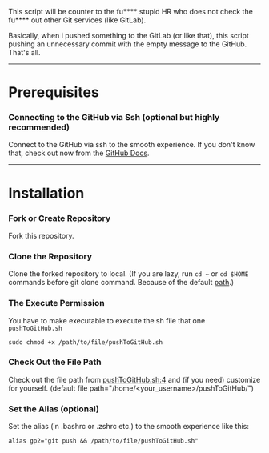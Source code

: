 This script will be counter to the fu**** stupid HR who does not check the fu**** out other Git services (like GitLab).

Basically, when i pushed something to the GitLab (or like that), this script pushing an unnecessary commit with the empty message to the GitHub. That's all.

---
# Prerequisites

### Connecting to the GitHub via Ssh (optional but highly recommended)

Connect to the GitHub via ssh to the smooth experience. If you don't know that, check out now from the [GitHub Docs](https://docs.github.com/en/authentication/connecting-to-github-with-ssh).

---
# Installation

### Fork or Create Repository

Fork this repository.

### Clone the Repository

Clone the forked repository to local. (If you are lazy, run `cd ~` or `cd $HOME` commands before git clone command. Because of the default [path](README.md#check-out-the-file-path).)

### The Execute Permission

You have to make executable to execute the sh file that one `pushToGitHub.sh`

```
sudo chmod +x /path/to/file/pushToGitHub.sh
```

### Check Out the File Path

Check out the file path from [pushToGitHub.sh:4](https://github.com/emretepedev/pushToGitHub/blob/master/pushToGitHub.sh#L4) and (if you need) customize for yourself. (default file path="/home/<your_username>/pushToGitHub/")

### Set the Alias (optional)

Set the alias (in .bashrc or .zshrc etc.) to the smooth experience like this:

```
alias gp2="git push && /path/to/file/pushToGitHub.sh"
```

